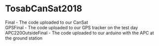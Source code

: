 # TosabCanSat2018
Final - The code uploaded to our CanSat  
GPSFinal - The code uploaded to our GPS tracker on the test day  
APC220OutsideFinal - The code uploaded to our arduino with the APC at the ground station  
